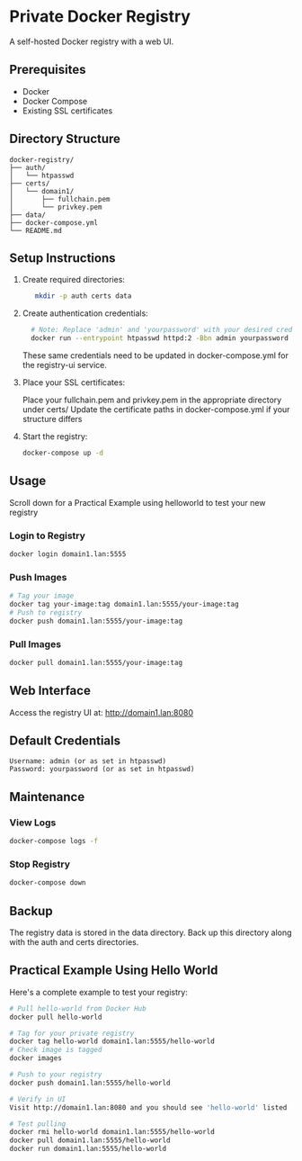 # Private Docker Registry

A self-hosted Docker registry with a web UI.

## Prerequisites

- Docker
- Docker Compose
- Existing SSL certificates

## Directory Structure

```
docker-registry/
├── auth/
│   └── htpasswd
├── certs/
│   └── domain1/
│       ├── fullchain.pem
│       └── privkey.pem
├── data/
├── docker-compose.yml
└── README.md
```

## Setup Instructions

1. Create required directories:
    ```bash
       mkdir -p auth certs data
    ```
2. Create authentication credentials:
    ```bash
      # Note: Replace 'admin' and 'yourpassword' with your desired credentials.
      docker run --entrypoint htpasswd httpd:2 -Bbn admin yourpassword > auth/htpasswd
    ```
    These same credentials need to be updated in docker-compose.yml for the registry-ui service.

3. Place your SSL certificates:

    Place your fullchain.pem and privkey.pem in the appropriate directory under certs/
    Update the certificate paths in docker-compose.yml if your structure differs

4. Start the registry:
    ```bash
    docker-compose up -d
    ```

## Usage

Scroll down for a Practical Example using helloworld to test your new registry

### Login to Registry

```bash
docker login domain1.lan:5555
```

### Push Images
```bash
# Tag your image
docker tag your-image:tag domain1.lan:5555/your-image:tag
# Push to registry
docker push domain1.lan:5555/your-image:tag
```

### Pull Images
```bash
docker pull domain1.lan:5555/your-image:tag
```
## Web Interface
Access the registry UI at: http://domain1.lan:8080

## Default Credentials
```
Username: admin (or as set in htpasswd)
Password: yourpassword (or as set in htpasswd)
```

## Maintenance

### View Logs
```bash
docker-compose logs -f
```

### Stop Registry
```bash
docker-compose down
```

## Backup

The registry data is stored in the data directory. Back up this directory along with the auth and certs directories.

## Practical Example Using Hello World

Here's a complete example to test your registry:

```bash
# Pull hello-world from Docker Hub
docker pull hello-world
```

```bash
# Tag for your private registry
docker tag hello-world domain1.lan:5555/hello-world
# Check image is tagged
docker images
```

```bash
# Push to your registry
docker push domain1.lan:5555/hello-world
```

```bash
# Verify in UI
Visit http://domain1.lan:8080 and you should see 'hello-world' listed
```

```bash
# Test pulling
docker rmi hello-world domain1.lan:5555/hello-world
docker pull domain1.lan:5555/hello-world
docker run domain1.lan:5555/hello-world
```
